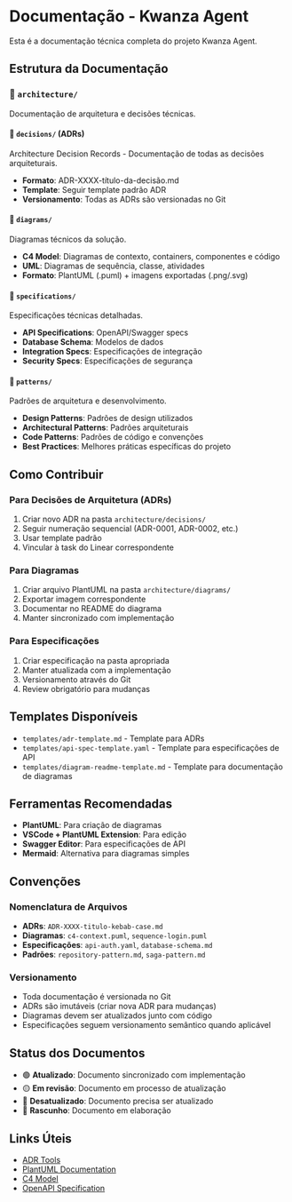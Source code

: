 # Documentação - Kwanza Agent

Esta é a documentação técnica completa do projeto Kwanza Agent.

## Estrutura da Documentação

### 📁 `architecture/`
Documentação de arquitetura e decisões técnicas.

#### 📁 `decisions/` (ADRs)
Architecture Decision Records - Documentação de todas as decisões arquiteturais.

- **Formato**: ADR-XXXX-título-da-decisão.md
- **Template**: Seguir template padrão ADR
- **Versionamento**: Todas as ADRs são versionadas no Git

#### 📁 `diagrams/`
Diagramas técnicos da solução.

- **C4 Model**: Diagramas de contexto, containers, componentes e código
- **UML**: Diagramas de sequência, classe, atividades
- **Formato**: PlantUML (.puml) + imagens exportadas (.png/.svg)

#### 📁 `specifications/`
Especificações técnicas detalhadas.

- **API Specifications**: OpenAPI/Swagger specs
- **Database Schema**: Modelos de dados
- **Integration Specs**: Especificações de integração
- **Security Specs**: Especificações de segurança

#### 📁 `patterns/`
Padrões de arquitetura e desenvolvimento.

- **Design Patterns**: Padrões de design utilizados
- **Architectural Patterns**: Padrões arquiteturais
- **Code Patterns**: Padrões de código e convenções
- **Best Practices**: Melhores práticas específicas do projeto

## Como Contribuir

### Para Decisões de Arquitetura (ADRs)
1. Criar novo ADR na pasta `architecture/decisions/`
2. Seguir numeração sequencial (ADR-0001, ADR-0002, etc.)
3. Usar template padrão
4. Vincular à task do Linear correspondente

### Para Diagramas
1. Criar arquivo PlantUML na pasta `architecture/diagrams/`
2. Exportar imagem correspondente
3. Documentar no README do diagrama
4. Manter sincronizado com implementação

### Para Especificações
1. Criar especificação na pasta apropriada
2. Manter atualizada com a implementação
3. Versionamento através do Git
4. Review obrigatório para mudanças

## Templates Disponíveis

- `templates/adr-template.md` - Template para ADRs
- `templates/api-spec-template.yaml` - Template para especificações de API
- `templates/diagram-readme-template.md` - Template para documentação de diagramas

## Ferramentas Recomendadas

- **PlantUML**: Para criação de diagramas
- **VSCode + PlantUML Extension**: Para edição
- **Swagger Editor**: Para especificações de API
- **Mermaid**: Alternativa para diagramas simples

## Convenções

### Nomenclatura de Arquivos
- **ADRs**: `ADR-XXXX-titulo-kebab-case.md`
- **Diagramas**: `c4-context.puml`, `sequence-login.puml`
- **Especificações**: `api-auth.yaml`, `database-schema.md`
- **Padrões**: `repository-pattern.md`, `saga-pattern.md`

### Versionamento
- Toda documentação é versionada no Git
- ADRs são imutáveis (criar nova ADR para mudanças)
- Diagramas devem ser atualizados junto com código
- Especificações seguem versionamento semântico quando aplicável

## Status dos Documentos

- 🟢 **Atualizado**: Documento sincronizado com implementação
- 🟡 **Em revisão**: Documento em processo de atualização
- 🔴 **Desatualizado**: Documento precisa ser atualizado
- 📝 **Rascunho**: Documento em elaboração

## Links Úteis

- [ADR Tools](https://github.com/npryce/adr-tools)
- [PlantUML Documentation](https://plantuml.com/)
- [C4 Model](https://c4model.com/)
- [OpenAPI Specification](https://swagger.io/specification/)
